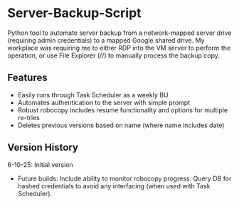 # Server-Backup-Script

Python tool to automate server backup from a network-mapped server drive (requiring admin credentials) to a mapped Google shared drive. My workplace was requiring me to either RDP into the VM server to perform the operation, or use File Explorer (//) to manually process the backup copy. 

## Features

- Easily runs through Task Scheduler as a weekly BU
- Automates authentication to the server with simple prompt
- Robust robocopy includes resume functionality and options for multiple re-tries
- Deletes previous versions based on name (where name includes date)

## Version History
6-10-25: Initial version
- Future builds: Include ability to monitor robocopy progress. Query DB for hashed credentials to avoid any interfacing (when used with Task Scheduler). 